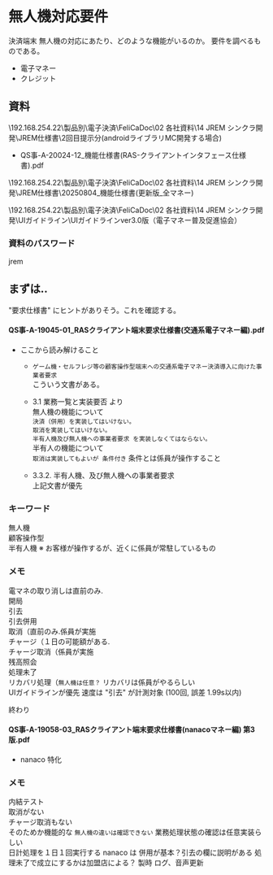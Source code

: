 ﻿# 無人機対応要件

決済端末 無人機の対応にあたり、どのような機能がいるのか。
要件を調べるものである。

- 電子マネー
- クレジット

## 資料

\\192.168.254.22\製品別\電子決済\FeliCaDoc\02 各社資料\14 JREM シンクラ開発\JREM仕様書\2回目提示分(androidライブラリMC開発する場合)
 - QS事-A-20024-12_機能仕様書(RAS-クライアントインタフェース仕様書).pdf  

\\192.168.254.22\製品別\電子決済\FeliCaDoc\02 各社資料\14 JREM シンクラ開発\JREM仕様書\20250804_機能仕様書(更新版_全マネー)

\\192.168.254.22\製品別\電子決済\FeliCaDoc\02 各社資料\14 JREM シンクラ開発\UIガイドライン\UIガイドラインver3.0版（電子マネー普及促進協会）

### 資料のパスワード
jrem

## まずは..

"要求仕様書" にヒントがありそう。これを確認する。

#### QS事-A-19045-01_RASクライアント端末要求仕様書(交通系電子マネー編).pdf

- ここから読み解けること
  
  - `ゲーム機・セルフレジ等の顧客操作型端末への交通系電子マネー決済導入に向けた事業者要求`  
    こういう文書がある。
  - 3.1 業務一覧と実装要否 より  
    無人機の機能について  
    `決済（併用）を実装してはいけない。`  
    `取消を実装してはいけない。`  
    `半有人機及び無人機への事業者要求 を実装しなくてはならない。`  
    半有人の機能について  
    `取消は実装してもよいが 条件付き` 条件とは係員が操作すること
    
  - 3.3.2. 半有人機、及び無人機への事業者要求   
    上記文書が優先


### キーワード
無人機  
顧客操作型  
半有人機     ※ お客様が操作するが、近くに係員が常駐しているもの


### メモ
電マネの取り消しは直前のみ.  
開局  
引去  
引去併用  
取消（直前のみ.係員が実施  
チャージ（１日の可能額がある.  
チャージ取消（係員が実施  
残高照会  
処理未了  
リカバリ処理（`無人機は任意？` リカバリは係員がやるらしい  
UIガイドラインが優先
速度は "引去" が計測対象 (100回, 誤差 1.99s以内)


終わり


#### QS事-A-19058-03_RASクライアント端末要求仕様書(nanacoマネー編) 第3版.pdf

- nanaco 特化

### メモ
内結テスト  
取消がない  
チャージ取消もない  
そのためか機能的な `無人機の違いは確認できない`
業務処理状態の確認は任意実装らしい  
日計処理を１日１回実行する
nanaco は 併用が基本？引去の欄に説明がある
処理未了で成立にするかは加盟店による？
製時
ログ、音声更新

